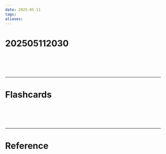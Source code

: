 ```yaml
---
date: 2025-05-11
tags: 
aliases:
---
```

# 202505112030


# ‌
---
# Flashcards


# ‌
---
# Reference
